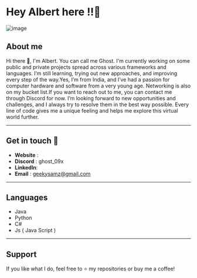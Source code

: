 # Hey Albert here !!👋

![image](https://www.bing.com/images/search?view=detailV2&ccid=7ESQ%2bAkh&id=465350CB7EB2DAD513EAF3C0CD8592FBBFFC0567&thid=OIP.7ESQ-AkhOIy2dYcaKE4fEwHaEo&mediaurl=https%3a%2f%2fwallpapertag.com%2fwallpaper%2ffull%2f3%2f9%2fb%2f667865-awesome-anime-backgrounds-2560x1600-download.jpg&exph=1600&expw=2560&q=anime+background&simid=608037503174194316&FORM=IRPRST&ck=3AEE76840E2EF36A3A210F4EE40AFF64&selectedIndex=30&itb=0)

## About me

Hi there 👋, I'm Albert. You can call me Ghost. I'm currently working on some public and private projects spread across various frameworks and languages. I’m still learning, trying out new approaches, and improving every step of the way.Yes, I’m from India, and I’ve had a passion for computer hardware and software from a very young age. Networking is also on my bucket list.If you want to reach out to me, you can contact me through Discord for now. I’m looking forward to new opportunities and challenges, and I always try to resolve them in the best way possible. Every line of code gives me a unique feeling and helps me explore this virtual world further.

---

## Get in touch 🤝

- **Website** : 
- **Discord** : ghost_09x
- **LinkedIn**:
- **Email**   : geekysamz@gmail.com

---

## **Languages**
- Java
- Python
- C#
- Js ( Java Script )
  
---

## Support

If you like what I do, feel free to ⭐️ my repositories or buy me a coffee! 

